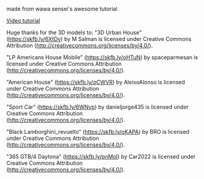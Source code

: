 made from wawa sensei's awesome tutorial

[Video tutorial](https://youtu.be/0Yl7TiZtxnk)

Huge thanks for the 3D models to:
"3D Urban House" (https://skfb.ly/6XtDv) by M Salman is licensed under Creative Commons Attribution (http://creativecommons.org/licenses/by/4.0/).

"LP Americans House Mobile" (https://skfb.ly/oHTuN) by spaceparmesan is licensed under Creative Commons Attribution (http://creativecommons.org/licenses/by/4.0/).

"American House" (https://skfb.ly/oCWVR) by AleixoAlonso is licensed under Creative Commons Attribution (http://creativecommons.org/licenses/by/4.0/).

"Sport Car" (https://skfb.ly/6WNvp) by danieljorge435 is licensed under Creative Commons Attribution (http://creativecommons.org/licenses/by/4.0/).

"Black Lamborghini_revuelto" (https://skfb.ly/oKAPA) by BRO is licensed under Creative Commons Attribution (http://creativecommons.org/licenses/by/4.0/).

"365 GTB/4 Daytona" (https://skfb.ly/pnMoI) by Car2022 is licensed under Creative Commons Attribution (http://creativecommons.org/licenses/by/4.0/).